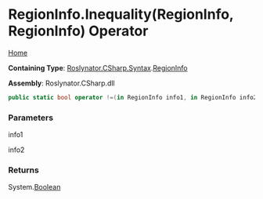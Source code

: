 # RegionInfo\.Inequality\(RegionInfo, RegionInfo\) Operator

[Home](../../../../../README.md)

**Containing Type**: [Roslynator.CSharp.Syntax](../../README.md)\.[RegionInfo](../README.md)

**Assembly**: Roslynator\.CSharp\.dll

```csharp
public static bool operator !=(in RegionInfo info1, in RegionInfo info2)
```

### Parameters

info1



info2



### Returns

System\.[Boolean](https://docs.microsoft.com/en-us/dotnet/api/system.boolean)

